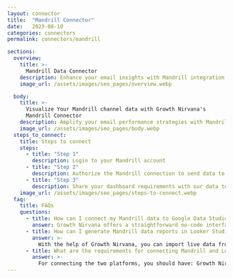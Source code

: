 ```yaml
---
layout: connector
title:  "Mandrill Connector"
date:   2023-08-10
categories: connectors
permalink: connectors/mandrill

sections:
  overview:
    title: >-
      Mandrill Data Connector
    description: Enhance your email insights with Mandrill integration. Seamlessly merge email delivery data from Mandrill with Looker Studio's analytical capabilities, unlocking insights that shape email performance strategies, engagement rates, and operational excellence.
    image_url: /assets/images/seo_pages/overview.webp

  body:
    title: >-
      Visualize Your Mandrill channel data with Growth Nirvana's
      Mandrill Connector
    description: Amplify your email performance strategies with Mandrill insights integrated into Looker Studio.
    image_url: /assets/images/seo_pages/body.webp
  steps_to_connect:
    title: Steps to connect
    steps:
      - title: "Step 1"
        description: Login to your Mandrill account
      - title: "Step 2"
        description: Authorize the Mandrill connection to send data to Growth Nirvana
      - title: "Step 3"
        description: Share your dashboard requirements with our data team. We will build the report for you.
    image_url: /assets/images/seo_pages/steps-to-connect.webp
  faq:
    title: FAQs
    questions:
      - title: How can I connect my Mandrill data to Google Data Studio/Looker Studio?
        answer: Growth Nirvana offers a straightforward no-code interface to connect to Mandrill data sources.
      - title: How can I generate Mandrill data reports in Looker Studio?
        answer: >-
          With the help of Growth Nirvana, you can import live data from Mandrill into Looker Studio. These data can be viewed in charts, tables, and dashboards to generate branded reports that can be shared instantly.
      - title: What are the requirements for connecting Mandrill and Looker Studio?
        answer: >-
          For connecting the two platforms, you should have: Growth Nirvana Account and Mandrill Ads Account
---
```

